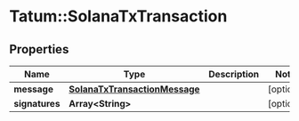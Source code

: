 # Tatum::SolanaTxTransaction

## Properties
Name | Type | Description | Notes
------------ | ------------- | ------------- | -------------
**message** | [**SolanaTxTransactionMessage**](SolanaTxTransactionMessage.md) |  | [optional] 
**signatures** | **Array&lt;String&gt;** |  | [optional] 

